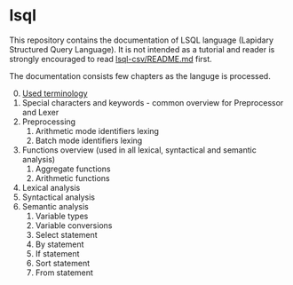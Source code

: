 # lsql

This repository contains the documentation of LSQL language (Lapidary Structured Query Language). 
It is not intended as a tutorial and reader is strongly encouraged to read [lsql-csv/README.md](https://github.com/stastnypremysl/lsql-csv/blob/master/README.md) first.

The documentation consists few chapters as the languge is processed.

0) [Used terminology](https://github.com/stastnypremysl/lsql/docs/used-terminology.md)
1) Special characters and keywords - common overview for Preprocessor and Lexer
2) Preprocessing
    1) Arithmetic mode identifiers lexing
    2) Batch mode identifiers lexing
4) Functions overview (used in all lexical, syntactical and semantic analysis)
    1) Aggregate functions
    2) Arithmetic functions
6) Lexical analysis
7) Syntactical analysis
8) Semantic analysis
    1) Variable types
    2) Variable conversions
    4) Select statement
    5) By statement
    6) If statement
    7) Sort statement
    8) From statement
